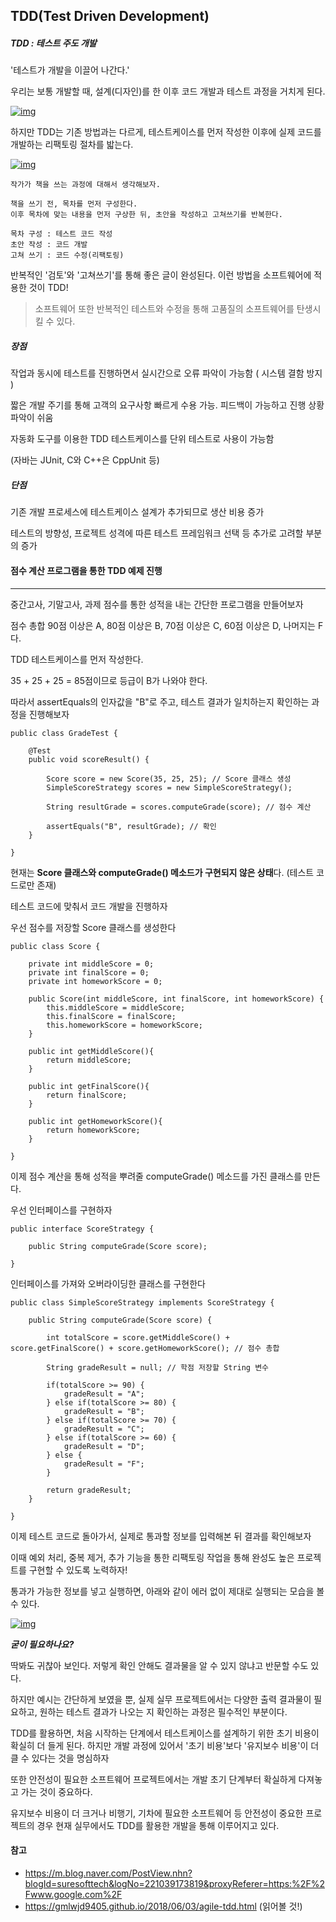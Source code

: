 ## TDD(Test Driven Development)

##### TDD : 테스트 주도 개발

'테스트가 개발을 이끌어 나간다.'



우리는 보통 개발할 때, 설계(디자인)를 한 이후 코드 개발과 테스트 과정을 거치게 된다.

[![img](https://camo.githubusercontent.com/f014f3b5265f830d23a9c14229e5268ecd19f18be4e8780f5754ad2fe710c2fd/68747470733a2f2f6d626c6f677468756d622d7068696e662e707374617469632e6e65742f4d6a41784e7a41324d6a68664d5455302f4d4441784e446b344e6a41324e5441794e6a55322e7a4b4768355a755967546f547a3670316c57674d435f58623330693775553836596830304e325872704d77672e3862335839634353365f696a7a577958456951466f6d6273574d314a38466c55394c6851326a306e616e6f672e504e472e73757265736f6674746563682f696d6167652e706e673f747970653d77383030)](https://camo.githubusercontent.com/f014f3b5265f830d23a9c14229e5268ecd19f18be4e8780f5754ad2fe710c2fd/68747470733a2f2f6d626c6f677468756d622d7068696e662e707374617469632e6e65742f4d6a41784e7a41324d6a68664d5455302f4d4441784e446b344e6a41324e5441794e6a55322e7a4b4768355a755967546f547a3670316c57674d435f58623330693775553836596830304e325872704d77672e3862335839634353365f696a7a577958456951466f6d6273574d314a38466c55394c6851326a306e616e6f672e504e472e73757265736f6674746563682f696d6167652e706e673f747970653d77383030)


하지만 TDD는 기존 방법과는 다르게, 테스트케이스를 먼저 작성한 이후에 실제 코드를 개발하는 리팩토링 절차를 밟는다.

[![img](https://camo.githubusercontent.com/07390e1aaff7c137eb2723284d7e17628ae26445f48c4384e4a30950b61b6eee/68747470733a2f2f6d626c6f677468756d622d7068696e662e707374617469632e6e65742f4d6a41784e7a41324d6a68664d6a45332f4d4441784e446b344e6a41324e5445784e4467772e667038584639795f5f4b7a37356e3836786b6e495044746854486a3961385130386f63494a49714d523641672e32346a4a615f385f5430516a3034503632465a6263687174386f544e584746534c5549747a4d5039357338672e504e472e73757265736f6674746563682f696d6167652e706e673f747970653d77383030)](https://camo.githubusercontent.com/07390e1aaff7c137eb2723284d7e17628ae26445f48c4384e4a30950b61b6eee/68747470733a2f2f6d626c6f677468756d622d7068696e662e707374617469632e6e65742f4d6a41784e7a41324d6a68664d6a45332f4d4441784e446b344e6a41324e5445784e4467772e667038584639795f5f4b7a37356e3836786b6e495044746854486a3961385130386f63494a49714d523641672e32346a4a615f385f5430516a3034503632465a6263687174386f544e584746534c5549747a4d5039357338672e504e472e73757265736f6674746563682f696d6167652e706e673f747970653d77383030)

```
작가가 책을 쓰는 과정에 대해서 생각해보자.

책을 쓰기 전, 목차를 먼저 구성한다.
이후 목차에 맞는 내용을 먼저 구상한 뒤, 초안을 작성하고 고쳐쓰기를 반복한다.

목차 구성 : 테스트 코드 작성
초안 작성 : 코드 개발
고쳐 쓰기 : 코드 수정(리팩토링)
```



반복적인 '검토'와 '고쳐쓰기'를 통해 좋은 글이 완성된다. 이런 방법을 소프트웨어에 적용한 것이 TDD!

> 소프트웨어 또한 반복적인 테스트와 수정을 통해 고품질의 소프트웨어를 탄생시킬 수 있다.

##### 장점

작업과 동시에 테스트를 진행하면서 실시간으로 오류 파악이 가능함 ( 시스템 결함 방지 )

짧은 개발 주기를 통해 고객의 요구사항 빠르게 수용 가능. 피드백이 가능하고 진행 상황 파악이 쉬움

자동화 도구를 이용한 TDD 테스트케이스를 단위 테스트로 사용이 가능함

(자바는 JUnit, C와 C++은 CppUnit 등)

##### 단점

기존 개발 프로세스에 테스트케이스 설계가 추가되므로 생산 비용 증가

테스트의 방향성, 프로젝트 성격에 따른 테스트 프레임워크 선택 등 추가로 고려할 부분의 증가





#### 점수 계산 프로그램을 통한 TDD 예제 진행

------

중간고사, 기말고사, 과제 점수를 통한 성적을 내는 간단한 프로그램을 만들어보자

점수 총합 90점 이상은 A, 80점 이상은 B, 70점 이상은 C, 60점 이상은 D, 나머지는 F다.



TDD 테스트케이스를 먼저 작성한다.

35 + 25 + 25 = 85점이므로 등급이 B가 나와야 한다.

따라서 assertEquals의 인자값을 "B"로 주고, 테스트 결과가 일치하는지 확인하는 과정을 진행해보자

```
public class GradeTest {
    
    @Test
    public void scoreResult() {
        
        Score score = new Score(35, 25, 25); // Score 클래스 생성
        SimpleScoreStrategy scores = new SimpleScoreStrategy();
        
        String resultGrade = scores.computeGrade(score); // 점수 계산
        
        assertEquals("B", resultGrade); // 확인
    }
    
}
```





현재는 **Score 클래스와 computeGrade() 메소드가 구현되지 않은 상태**다. (테스트 코드로만 존재)

테스트 코드에 맞춰서 코드 개발을 진행하자



우선 점수를 저장할 Score 클래스를 생성한다

```
public class Score {
    
    private int middleScore = 0;
    private int finalScore = 0;
    private int homeworkScore = 0;
    
    public Score(int middleScore, int finalScore, int homeworkScore) {
        this.middleScore = middleScore;
        this.finalScore = finalScore;
        this.homeworkScore = homeworkScore;
    }
    
    public int getMiddleScore(){
        return middleScore;
    }
    
    public int getFinalScore(){
        return finalScore;
    }
    
    public int getHomeworkScore(){
        return homeworkScore;
    }
    
}
```





이제 점수 계산을 통해 성적을 뿌려줄 computeGrade() 메소드를 가진 클래스를 만든다.



우선 인터페이스를 구현하자

```
public interface ScoreStrategy {
    
    public String computeGrade(Score score);
    
}
```



인터페이스를 가져와 오버라이딩한 클래스를 구현한다

```
public class SimpleScoreStrategy implements ScoreStrategy {
    
    public String computeGrade(Score score) {
        
        int totalScore = score.getMiddleScore() + score.getFinalScore() + score.getHomeworkScore(); // 점수 총합
        
        String gradeResult = null; // 학점 저장할 String 변수
        
        if(totalScore >= 90) {
            gradeResult = "A";
        } else if(totalScore >= 80) {
            gradeResult = "B";
        } else if(totalScore >= 70) {
            gradeResult = "C";
        } else if(totalScore >= 60) {
            gradeResult = "D";
        } else {
            gradeResult = "F";
        }
        
        return gradeResult;
    }
    
}
```





이제 테스트 코드로 돌아가서, 실제로 통과할 정보를 입력해본 뒤 결과를 확인해보자

이때 예외 처리, 중복 제거, 추가 기능을 통한 리팩토링 작업을 통해 완성도 높은 프로젝트를 구현할 수 있도록 노력하자!



통과가 가능한 정보를 넣고 실행하면, 아래와 같이 에러 없이 제대로 실행되는 모습을 볼 수 있다.



[![img](https://camo.githubusercontent.com/76ad99120ddcdade690ffe20613a36d997f0d1a88aa338460906e484810b552d/68747470733a2f2f6d626c6f677468756d622d7068696e662e707374617469632e6e65742f4d6a41784e7a41324d6a68664d6a51782f4d4441784e446b344e6a41324e6a4d304d7a49772e4c4750567076616d3544653769625769704d716947485a506a52634b57514b59684c624b676e4c36693738672e3876706c6c6c444f3170664b467335577561395a4c6c37623667366b48626a472d364d2d2d486d44524377672e504e472e73757265736f6674746563682f696d6167652e706e673f747970653d77383030)](https://camo.githubusercontent.com/76ad99120ddcdade690ffe20613a36d997f0d1a88aa338460906e484810b552d/68747470733a2f2f6d626c6f677468756d622d7068696e662e707374617469632e6e65742f4d6a41784e7a41324d6a68664d6a51782f4d4441784e446b344e6a41324e6a4d304d7a49772e4c4750567076616d3544653769625769704d716947485a506a52634b57514b59684c624b676e4c36693738672e3876706c6c6c444f3170664b467335577561395a4c6c37623667366b48626a472d364d2d2d486d44524377672e504e472e73757265736f6674746563682f696d6167652e706e673f747970653d77383030)





***굳이 필요하나요?***

딱봐도 귀찮아 보인다. 저렇게 확인 안해도 결과물을 알 수 있지 않냐고 반문할 수도 있다.

하지만 예시는 간단하게 보였을 뿐, 실제 실무 프로젝트에서는 다양한 출력 결과물이 필요하고, 원하는 테스트 결과가 나오는 지 확인하는 과정은 필수적인 부분이다.

TDD를 활용하면, 처음 시작하는 단계에서 테스트케이스를 설계하기 위한 초기 비용이 확실히 더 들게 된다. 하지만 개발 과정에 있어서 '초기 비용'보다 '유지보수 비용'이 더 클 수 있다는 것을 명심하자

또한 안전성이 필요한 소프트웨어 프로젝트에서는 개발 초기 단계부터 확실하게 다져놓고 가는 것이 중요하다.

유지보수 비용이 더 크거나 비행기, 기차에 필요한 소프트웨어 등 안전성이 중요한 프로젝트의 경우 현재 실무에서도 TDD를 활용한 개발을 통해 이루어지고 있다.



#### 참고

- https://m.blog.naver.com/PostView.nhn?blogId=suresofttech&logNo=221039173819&proxyReferer=https:%2F%2Fwww.google.com%2F
- https://gmlwjd9405.github.io/2018/06/03/agile-tdd.html (읽어볼 것!)

